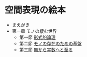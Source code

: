 # 空間表現の絵本

- [まえがき](preface.md)
- 第一章 モノの棲む世界
    - 第一節 [形式的論理](1-1.md)
    - 第二節 [モノの存在のための基盤](1-2.md)
    - 第三節 [無から実数へと至る](1-3.md)
